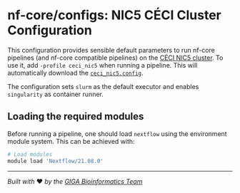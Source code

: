 # nf-core/configs: NIC5 CÉCI Cluster Configuration

This configuration provides sensible default parameters to run nf-core pipelines (and nf-core compatible pipelines) on the [CÉCI NIC5 cluster](https://www.ceci-hpc.be/clusters.html#nic5).
To use it, add `-profile ceci_nic5` when running a pipeline.
This will automatically download the [`ceci_nic5.config`](../conf/ceci_nic5.config).

The configuration sets `slurm` as the default executor and enables `singularity` as container runner.

## Loading the required modules

Before running a pipeline, one should load `nextflow` using the environment module system.
This can be achieved with:

```bash
# Load modules
module load 'Nextflow/21.08.0'
```

---

_Built with_ ❤️ _by the [GIGA Bioinformatics Team](https://www.gigabioinformatics.uliege.be/cms/c_8464757/en/gigabioinformatics)_
